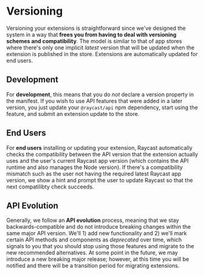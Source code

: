 # Versioning

Versioning your extensions is straightforward since we've designed the system in a way that **frees you from having to deal with versioning schemes and compatibility**. The model is similar to that of app stores where there's only one implicit *latest* version that will be updated when the extension is published in the store. Extensions are automatically updated for end users.

## Development

For **development**, this means that you do *not* declare a version property in the manifest. If you wish to use API features that were added in a later version, you just update your `@raycast/api` npm dependency, start using the feature, and submit an extension update to the store.


## End Users

For **end users** installing or updating your extension, Raycast automatically checks the compatibility between the API version that the extension actually uses and the user's current Raycast app version (which contains the API runtime and also manages the Node version). If there's a compatibility mismatch such as the user not having the required latest Raycast app version, we show a hint and prompt the user to update Raycast so that the next compatilibty check succeeds. 

## API Evolution

Generally, we follow an **API evolution** process, meaning that we stay backwards-compatible and do not introduce breaking changes within the same major API version. We'll 1) add new functionality and 2) we'll mark certain API methods and components as *deprecated* over time, which signals to you that you should stop using those features and migrate to the new recommended alternatives. At some point in the future, we may introduce a new breaking major release; however, at this time you will be notified and there will be a transition period for migrating extensions.
